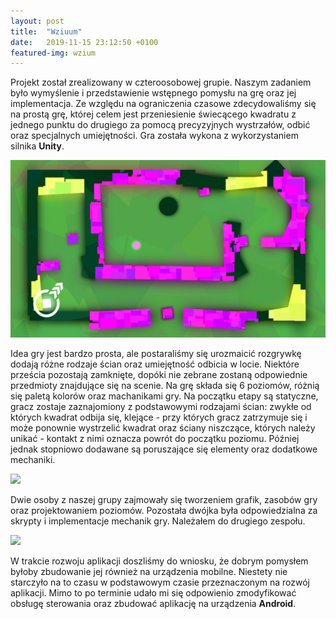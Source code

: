 ```yaml
---
layout: post
title:  "Wziuum"
date:   2019-11-15 23:12:50 +0100
featured-img: wzium
---
```

Projekt został zrealizowany w czteroosobowej grupie. Naszym zadaniem było wymyślenie i przedstawienie wstępnego pomysłu na grę oraz jej implementacja. Ze względu na ograniczenia czasowe zdecydowaliśmy się na prostą grę, której celem jest przeniesienie świecącego kwadratu z jednego punktu do drugiego za pomocą precyzyjnych wystrzałów, odbić oraz specjalnych umiejętności. Gra została wykona z wykorzystaniem silnika **Unity**.

![](https://raw.githubusercontent.com/jacekbla/jacekbla.github.io/master/assets/img/posts/content/wzium/mobile.jpg)

Idea gry jest bardzo prosta, ale postaraliśmy się urozmaicić rozgrywkę dodają różne rodzaje ścian oraz umiejętność odbicia w locie. Niektóre prześcia pozostają zamknięte, dopóki nie zebrane zostaną odpowiednie przedmioty znajdujące się na scenie. 
Na grę składa się 6 poziomów, różnią się paletą kolorów oraz machanikami gry. Na początku etapy są statyczne, gracz zostaje zaznajomiony z podstawowymi rodzajami ścian: zwykłe od których kwadrat odbija się, klejące - przy których gracz zatrzymuje się i może ponownie wystrzelić kwadrat oraz ściany niszczące, których należy unikać - kontakt z nimi oznacza powrót do początku poziomu. Później jednak stopniowo dodawane są poruszające się elementy oraz dodatkowe mechaniki.  

![](https://raw.githubusercontent.com/jacekbla/jacekbla.github.io/master/assets/img/posts/content/wzium/mid_air.gif)

Dwie osoby z naszej grupy zajmowały się tworzeniem grafik, zasobów gry oraz projektowaniem poziomów. Pozostała dwójka była odpowiedzialna za skrypty i implementacje mechanik gry. Należałem do drugiego zespołu.  

![](https://raw.githubusercontent.com/jacekbla/jacekbla.github.io/master/assets/img/posts/content/wzium/rotate.gif)

W trakcie rozwoju aplikacji doszliśmy do wniosku, że dobrym pomysłem byłoby zbudowanie jej również na urządzenia mobilne. Niestety nie starczyło na to czasu w podstawowym czasie przeznaczonym na rozwój aplikacji. Mimo to po terminie udało mi się odpowienio zmodyfikować obsługę sterowania oraz zbudować aplikację na urządzenia **Android**.
